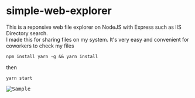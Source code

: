 # simple-web-explorer
This is a reponsive web file explorer on NodeJS with Express such as IIS Directory search.  
I made this for sharing files on my system.
It's very easy and convenient for coworkers to check my files  


``` npm install yarn -g && yarn install ```

then

``` yarn start ```
  
   
<kbd>![Sample](https://github.com/wetet2/node-file-list/blob/master/doc/pc_img.png)  </kbd>
  




